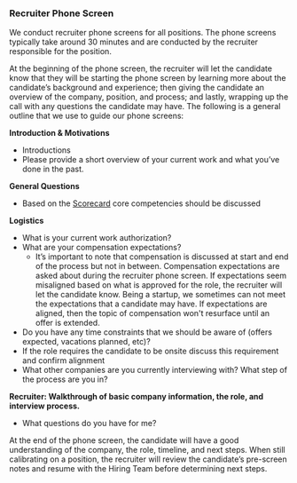 ### Recruiter Phone Screen

We conduct recruiter phone screens for all positions. The phone screens typically take around 30 minutes and are conducted by the recruiter responsible for the position. 

At the beginning of the phone screen, the recruiter will let the candidate know that they will be starting the phone screen by learning more about the candidate’s background and experience; then giving the candidate an overview of the company, position, and process; and lastly, wrapping up the call with any questions the candidate may have.  The following is a general outline that we use to guide our phone screens:

**Introduction & Motivations**
* Introductions
* Please provide a short overview of your current work and what you’ve done in the past. 

**General Questions**
* Based on the [Scorecard](Scorecard.md) core competencies should be discussed

**Logistics**
* What is your current work authorization?
* What are your compensation expectations?
    * It’s important to note that compensation is discussed at start and end of the process but not in between. Compensation expectations are asked about during the recruiter phone screen. If expectations seem misaligned based on what is approved for the role, the recruiter will let the candidate know. Being a startup, we sometimes can not meet the expectations that a candidate may have. If expectations are aligned, then the topic of compensation won't resurface until an offer is extended.
* Do you have any time constraints that we should be aware of (offers expected, vacations planned, etc)?
* If the role requires the candidate to be onsite discuss this requirement and confirm alignment
* What other companies are you currently interviewing with? What step of the process are you in?

**Recruiter: Walkthrough of basic company information, the role, and interview process.** 
* What questions do you have for me?

At the end of the phone screen, the candidate will have a good understanding of the company, the role, timeline, and next steps. When still calibrating on a position, the recruiter will review the candidate’s pre-screen notes and resume with the Hiring Team before determining next steps. 
